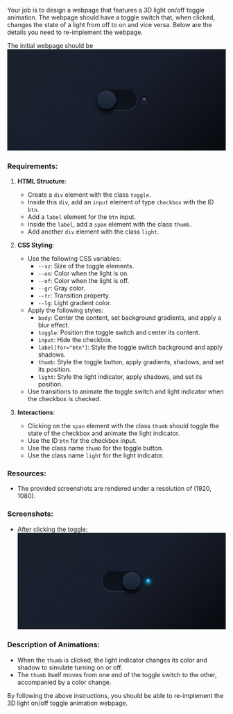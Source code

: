
Your job is to design a webpage that features a 3D light on/off toggle animation. The webpage should have a toggle switch that, when clicked, changes the state of a light from off to on and vice versa. Below are the details you need to re-implement the webpage.

The initial webpage should be ![initial webpage](./_images/origin.png)

### Requirements:

1. **HTML Structure**:
    - Create a `div` element with the class `toggle`.
    - Inside this `div`, add an `input` element of type `checkbox` with the ID `btn`.
    - Add a `label` element for the `btn` input.
    - Inside the `label`, add a `span` element with the class `thumb`.
    - Add another `div` element with the class `light`.

2. **CSS Styling**:
    - Use the following CSS variables:
        - `--sz`: Size of the toggle elements.
        - `--on`: Color when the light is on.
        - `--of`: Color when the light is off.
        - `--gr`: Gray color.
        - `--tr`: Transition property.
        - `--lg`: Light gradient color.
    - Apply the following styles:
        - `body`: Center the content, set background gradients, and apply a blur effect.
        - `toggle`: Position the toggle switch and center its content.
        - `input`: Hide the checkbox.
        - `label[for="btn"]`: Style the toggle switch background and apply shadows.
        - `thumb`: Style the toggle button, apply gradients, shadows, and set its position.
        - `light`: Style the light indicator, apply shadows, and set its position.
    - Use transitions to animate the toggle switch and light indicator when the checkbox is checked.

3. **Interactions**:
    - Clicking on the `span` element with the class `thumb` should toggle the state of the checkbox and animate the light indicator.
    - Use the ID `btn` for the checkbox input.
    - Use the class name `thumb` for the toggle button.
    - Use the class name `light` for the light indicator.

### Resources:
- The provided screenshots are rendered under a resolution of (1920, 1080).

### Screenshots:
- After clicking the toggle: ![after clicking](./_images/after_click.png)

### Description of Animations:
- When the `thumb` is clicked, the light indicator changes its color and shadow to simulate turning on or off.
- The `thumb` itself moves from one end of the toggle switch to the other, accompanied by a color change.

By following the above instructions, you should be able to re-implement the 3D light on/off toggle animation webpage.

